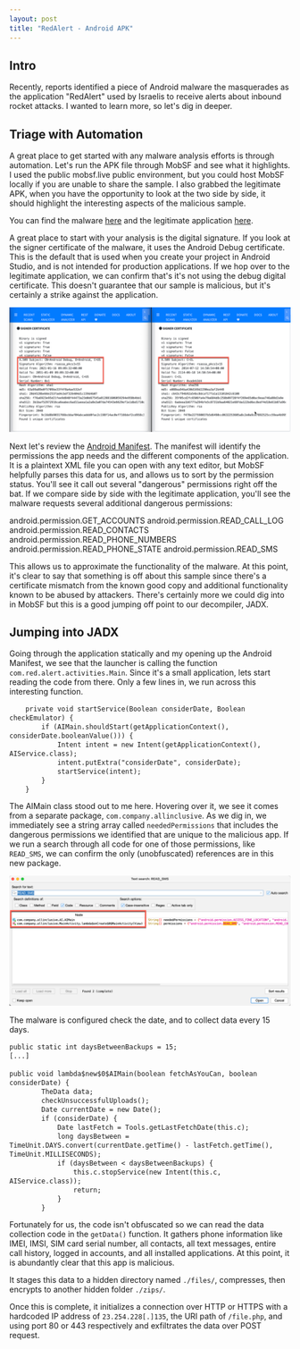 ```yaml
---
layout: post
title: "RedAlert - Android APK"
---
```


## Intro
Recently, reports identified a piece of Android malware the masquerades as the application "RedAlert" used by Israelis to receive alerts about inbound rocket attacks. I wanted to learn more, so let's dig in deeper. 

## Triage with Automation 
A great place to get started with any malware analysis efforts is through automation. Let's run the APK file through MobSF and see what it highlights. I used the public mobsf.live public environment, but you could host MobSF locally if you are unable to share the sample. I also grabbed the legitimate APK, when you have the opportunity to look at the two side by side, it should highlight the interesting aspects of the malicious sample. 

You can find the malware [here](https://mobsf.live/static_analyzer/410c6e3af93abde8a8c7801cb14da9e0/) and the legitimate application [here](https://mobsf.live/static_analyzer/37094bae72648f61fe10bbce30e62e23/). 

A great place to start with your analysis is the digital signature. If you look at the signer certificate of the malware, it uses the Android Debug certificate. This is the default that is used when you create your project in Android Studio, and is not intended for production applications. If we hop over to the legitimate application, we can confirm that's it's not using the debug digital certificate. This doesn't guarantee that our sample is malicious, but it's certainly a strike against the application. 

![2023-10-16_22-55-04.png](/images/2023-10-16_22-55-04.png)

Next let's review the [Android Manifest](https://developer.android.com/guide/topics/manifest/manifest-intro). The manifest will identify the permissions the app needs and the different components of the application. It is a plaintext XML file you can open with any text editor, but MobSF helpfully parses this data for us, and allows us to sort by the permission status. You'll see it call out several "dangerous" permissions right off the bat. If we compare side by side with the legitimate application, you'll see the malware requests several additional dangerous permissions:

android.permission.GET_ACCOUNTS
android.permission.READ_CALL_LOG
android.permission.READ_CONTACTS
android.permission.READ_PHONE_NUMBERS
android.permission.READ_PHONE_STATE
android.permission.READ_SMS

This allows us to approximate the functionality of the malware. At this point, it's clear to say that something is off about this sample since there's a certificate mismatch from the known good copy and additional functionality known to be abused by attackers. There's certainly more we could dig into in MobSF but this is a good jumping off point to our decompiler, JADX. 

## Jumping into JADX 

Going through the application statically and my opening up the Android Manifest, we see that the launcher is calling the function `com.red.alert.activities.Main`. Since it's a small application, lets start reading the code from there. Only a few lines in, we run across this interesting function. 

```
    private void startService(Boolean considerDate, Boolean checkEmulator) {
        if (AIMain.shouldStart(getApplicationContext(), considerDate.booleanValue())) {
            Intent intent = new Intent(getApplicationContext(), AIService.class);
            intent.putExtra("considerDate", considerDate);
            startService(intent);
        }
    }
```
The AIMain class stood out to me here. Hovering over it, we see it comes from a separate package, `com.company.allinclusive`. As we dig in, we immediately see a string array called `neededPermissions` that includes the dangerous permissions we identified that are unique to the malicious app. If we run a search through all code for one of those permissions, like `READ_SMS`, we can confirm the only (unobfuscated) references are in this new package. 

![2023-10-16_21-08-43.png](/images/2023-10-16_21-08-43.png)

The malware is configured check the date, and to collect data every 15 days. 

```
public static int daysBetweenBackups = 15;
[...]

public void lambda$new$0$AIMain(boolean fetchAsYouCan, boolean considerDate) {
        TheData data;
        checkUnsuccessfulUploads();
        Date currentDate = new Date();
        if (considerDate) {
            Date lastFetch = Tools.getLastFetchDate(this.c);
            long daysBetween = TimeUnit.DAYS.convert(currentDate.getTime() - lastFetch.getTime(), TimeUnit.MILLISECONDS);
            if (daysBetween < daysBetweenBackups) {
                this.c.stopService(new Intent(this.c, AIService.class));
                return;
            }
        }
```

Fortunately for us, the code isn't obfuscated so we can read the data collection code in the `getData()` function. It gathers phone information like IMEI, IMSI, SIM card serial number, all contacts, all text messages, entire call history, logged in accounts, and all installed applications. At this point, it is abundantly clear that this app is malicious. 

It stages this data to a hidden directory named `./files/`, compresses, then encrypts to another hidden folder `./zips/`.  

Once this is complete, it initializes a connection over HTTP or HTTPS with a hardcoded IP address of `23.254.228[.]135`, the URI path of `/file.php`, and using port 80 or 443 respectively and exfiltrates the data over POST request. 
